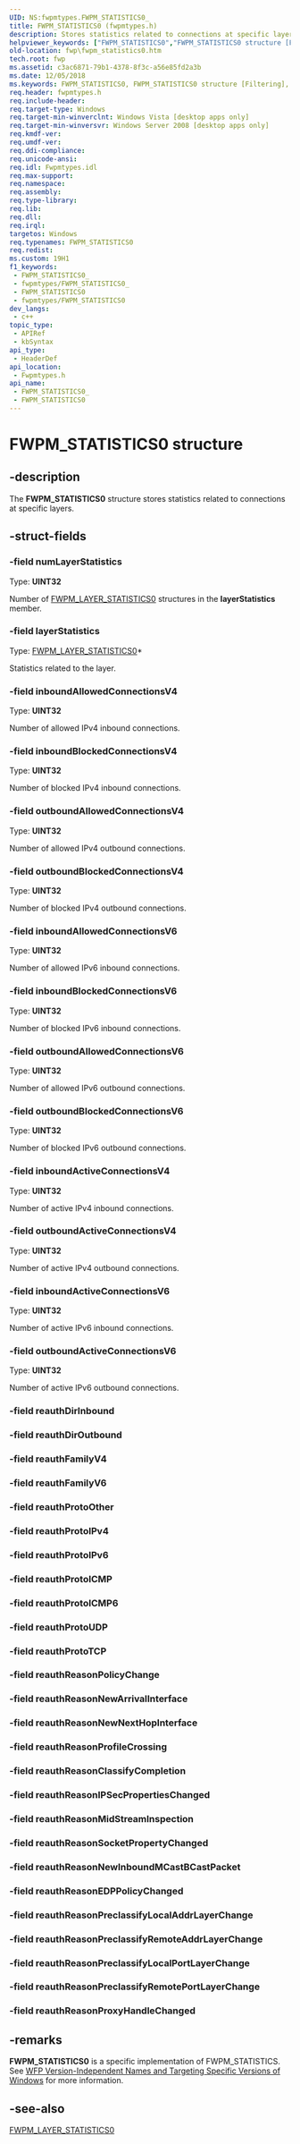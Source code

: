 ```yaml
---
UID: NS:fwpmtypes.FWPM_STATISTICS0_
title: FWPM_STATISTICS0 (fwpmtypes.h)
description: Stores statistics related to connections at specific layers.
helpviewer_keywords: ["FWPM_STATISTICS0","FWPM_STATISTICS0 structure [Filtering]","fwp.fwpm_statistics0","fwpmtypes/FWPM_STATISTICS0"]
old-location: fwp\fwpm_statistics0.htm
tech.root: fwp
ms.assetid: c3ac6871-79b1-4378-8f3c-a56e85fd2a3b
ms.date: 12/05/2018
ms.keywords: FWPM_STATISTICS0, FWPM_STATISTICS0 structure [Filtering], fwp.fwpm_statistics0, fwpmtypes/FWPM_STATISTICS0
req.header: fwpmtypes.h
req.include-header: 
req.target-type: Windows
req.target-min-winverclnt: Windows Vista [desktop apps only]
req.target-min-winversvr: Windows Server 2008 [desktop apps only]
req.kmdf-ver: 
req.umdf-ver: 
req.ddi-compliance: 
req.unicode-ansi: 
req.idl: Fwpmtypes.idl
req.max-support: 
req.namespace: 
req.assembly: 
req.type-library: 
req.lib: 
req.dll: 
req.irql: 
targetos: Windows
req.typenames: FWPM_STATISTICS0
req.redist: 
ms.custom: 19H1
f1_keywords:
 - FWPM_STATISTICS0_
 - fwpmtypes/FWPM_STATISTICS0_
 - FWPM_STATISTICS0
 - fwpmtypes/FWPM_STATISTICS0
dev_langs:
 - c++
topic_type:
 - APIRef
 - kbSyntax
api_type:
 - HeaderDef
api_location:
 - Fwpmtypes.h
api_name:
 - FWPM_STATISTICS0_
 - FWPM_STATISTICS0
---
```


# FWPM_STATISTICS0 structure


## -description

The <b>FWPM_STATISTICS0</b> structure stores statistics related to connections at specific layers.

## -struct-fields

### -field numLayerStatistics

Type: <b>UINT32</b>

Number of [FWPM_LAYER_STATISTICS0](/windows/desktop/api/fwpmtypes/ns-fwpmtypes-fwpm_layer_statistics0) structures in the <b>layerStatistics</b> member.

### -field layerStatistics

Type: [FWPM_LAYER_STATISTICS0](/windows/desktop/api/fwpmtypes/ns-fwpmtypes-fwpm_layer_statistics0)*</b>

Statistics related to the layer.

### -field inboundAllowedConnectionsV4

Type: <b>UINT32</b>

Number of allowed IPv4 inbound connections.

### -field inboundBlockedConnectionsV4

Type: <b>UINT32</b>

Number of blocked IPv4 inbound connections.

### -field outboundAllowedConnectionsV4

Type: <b>UINT32</b>

Number of allowed IPv4 outbound connections.

### -field outboundBlockedConnectionsV4

Type: <b>UINT32</b>

Number of blocked IPv4 outbound connections.

### -field inboundAllowedConnectionsV6

Type: <b>UINT32</b>

Number of allowed IPv6 inbound connections.

### -field inboundBlockedConnectionsV6

Type: <b>UINT32</b>

Number of blocked IPv6 inbound connections.

### -field outboundAllowedConnectionsV6

Type: <b>UINT32</b>

Number of allowed IPv6 outbound connections.

### -field outboundBlockedConnectionsV6

Type: <b>UINT32</b>

Number of blocked IPv6 outbound connections.

### -field inboundActiveConnectionsV4

Type: <b>UINT32</b>

Number of active IPv4 inbound connections.

### -field outboundActiveConnectionsV4

Type: <b>UINT32</b>

Number of active IPv4 outbound connections.

### -field inboundActiveConnectionsV6

Type: <b>UINT32</b>

Number of active IPv6 inbound connections.

### -field outboundActiveConnectionsV6

Type: <b>UINT32</b>

Number of active IPv6 outbound connections.

### -field reauthDirInbound

### -field reauthDirOutbound

### -field reauthFamilyV4

### -field reauthFamilyV6

### -field reauthProtoOther

### -field reauthProtoIPv4

### -field reauthProtoIPv6

### -field reauthProtoICMP

### -field reauthProtoICMP6

### -field reauthProtoUDP

### -field reauthProtoTCP

### -field reauthReasonPolicyChange

### -field reauthReasonNewArrivalInterface

### -field reauthReasonNewNextHopInterface

### -field reauthReasonProfileCrossing

### -field reauthReasonClassifyCompletion

### -field reauthReasonIPSecPropertiesChanged

### -field reauthReasonMidStreamInspection

### -field reauthReasonSocketPropertyChanged

### -field reauthReasonNewInboundMCastBCastPacket

### -field reauthReasonEDPPolicyChanged

### -field reauthReasonPreclassifyLocalAddrLayerChange

### -field reauthReasonPreclassifyRemoteAddrLayerChange

### -field reauthReasonPreclassifyLocalPortLayerChange

### -field reauthReasonPreclassifyRemotePortLayerChange

### -field reauthReasonProxyHandleChanged

## -remarks

<b>FWPM_STATISTICS0</b> is a specific implementation of FWPM_STATISTICS. See <a href="/windows/desktop/FWP/wfp-version-independent-names-and-targeting-specific-versions-of-windows">WFP Version-Independent Names and Targeting Specific Versions of Windows</a>  for more information.

## -see-also

[FWPM_LAYER_STATISTICS0](/windows/desktop/api/fwpmtypes/ns-fwpmtypes-fwpm_layer_statistics0)

